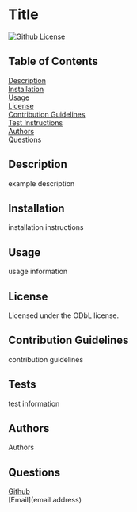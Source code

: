 # Title
[![Github License](https://img.shields.io/badge/License-ODbL-brightgreen.svg)](https://opendatacommons.org/licenses/odbl/)
## Table of Contents
[Description](#description)<br>
[Installation](#installation)<br>
[Usage](#usage)  <br>
[License](#license)  <br>
[Contribution Guidelines](#contribution-guidelines) <br> 
[Test Instructions](#tests)  <br>
[Authors](#authors)  <br>
[Questions](#questions)  
## Description
example description
## Installation
installation instructions
## Usage
usage information
## License
Licensed under the ODbL license.
## Contribution Guidelines
contribution guidelines
## Tests
test information
## Authors
Authors
## Questions
[Github](https://github.com/username)<br>
[Email](email address)
